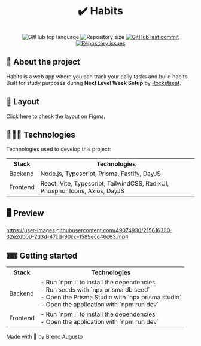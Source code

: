 <h1 align="center">
  ✔️ Habits
</h1>
<img src="assets/cover.png" alt="" />

<p align="center">
  <img alt="GitHub top language" src="https://img.shields.io/github/languages/top/brenoaugustoo/habits">

  <img alt="Repository size" src="https://img.shields.io/github/repo-size/brenoaugustoo/habits">

  <a href="https://github.com/amanda-santos/habits/commits/master">
    <img alt="GitHub last commit" src="https://img.shields.io/github/last-commit/brenoaugustoo/habits">
  </a>

  <a href="https://github.com/amanda-santos/habits/issues">
    <img alt="Repository issues" src="https://img.shields.io/github/issues/brenoaugustoo/habits">
  </a>
</p>


## 📝 About the project

<p>Habits is a web app where you can track your daily tasks and build habits. Built for study purposes during <b>Next Level Week Setup</b> by <a href="https://rocketseat.com.br/">Rocketseat</a>.</p>
</p>

## 🎨 Layout

<p>
  Click <a href="https://www.figma.com/file/Wq9a0y2tkAKisHuutgftwt/Habits-(i)-(Community)?node-id=6%3A344&t=h43KYe7Z1NW7LMXq-1">here</a> to check the layout on Figma.
</p>

## 👩🏻‍💻 Technologies

Technologies used to develop this project:

<table>
  <tr>
    <th>Stack</th>
    <th>Technologies</th>
  </tr>

  <tr>
    <td>Backend</td>
    <td>Node.js, Typescript, Prisma, Fastify, DayJS</td>
  </tr>

  <tr>
    <td>Frontend</td>
    <td>React, Vite, Typescript, TailwindCSS, RadixUI, Phosphor Icons, Axios, DayJS</td>
  </tr>
</table>

## 🖥 Preview

https://user-images.githubusercontent.com/49074930/215616330-32e2db00-2d3d-47cd-90cc-1589ecc46c63.mp4

## ⌨ Getting started

<table>
  <tr>
    <th>Stack</th>
    <th>Technologies</th>
  </tr>

  <tr>
    <td>Backend</td>
    <td>
      - Run `npm i` to install the dependencies
      <br />
      - Run seeds with `npx prisma db seed`
      <br />
      - Open the Prisma Studio with `npx prisma studio`
      <br />
      - Open the application with `npm run dev`
    </td>
  </tr>

  <tr>
    <td>Frontend</td>
    <td>
      - Run `npm i` to install the dependencies
      <br />
      - Open the application with `npm run dev`
    </td>
  </tr>
</table>

Made with 💜 by Breno Augusto
